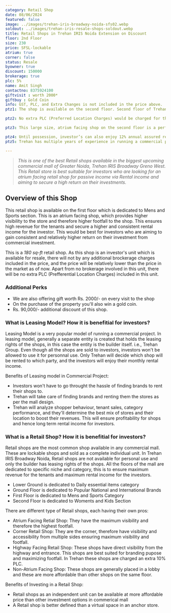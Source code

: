 ```yaml
---
category: Retail Shop
date: 08/06/2024
featured: false
image: ../images/trehan-iris-broadway-noida-sfs02.webp
soldout: ../images/trehan-iris-resale-shops-soldout.webp
title: Retail Shops in Trehan IRIS Noida Extension on Discount
floor: 2nd Floor
size: 230
price: SFSL-lockable
atrium: true
corner: false
status: Resale
byowner: true
discount: 150000
brokerage: true
plc: 5%
name: Amit Singh
contactno: 8375924100
giftvisit : worth 2000*
giftbuy : Gold Coin
info: GST, PLC, and Extra Changes is not included in the price above.
ptz1: The shop is available on the second floor. Second floor of Trehan IRIS Broadway is dedicated for Womens and Kids Retail Stores.

ptz2: No extra PLC (Preferred Location Charges) would be charged for this shop even though the shop is atrium facing and right beside the escalators.

ptz3: This large size, atrium facing shop on the second floor is a perfect match for an established womens and kids brand. Trehan already has tied up with multiple such brand for renting shops upon its Grand opening.

ptz4: Until possession, investor’s can also enjoy 12% annual assured return by the builder.
ptz5: Trehan has multiple years of experience in running a commercial project on lease model, so the investors can be assured for rental yield from their shop for a long period of time.

---
```



> _This is one of the best Retail shops available in the biggest upcoming commercial mall of Greater Noida, Trehan IRIS Broadway Greno West. This Retail store is best suitable for investors who are looking for an atrium facing retail shop for passive income via Rental income and aiming to secure a high return on their investments._

## Overview of this Shop

This retail shop is available on the first floor which is dedicated to Mens and Sports section. This is an atrium facing shop, which provides higher visibility to the store and therefore higher footfall to the shop. This ensures high revenue for the tenants and secure a higher and consistent rental income for the investor. This would be best for investors who are aiming to gain consistent and relatively higher return on their investment from commercial investment.

This is a _180 sq-ft_ retail shop. As this shop is an investor's unit which is available for resale, there will not by any additional brockerage charges included in the price, and the price will be relatively lower than the price in the market as of now. Apart from no brokerage involved in this unit, there will be no extra PLC (Prefferential Location Charges) included in this unit.

### Additional Perks
* We are also offering gift worth Rs. 2000/- on every visit to the shop
* On the purchase of the property you'll also win a gold coin.
* Rs. 90,000/- additional discount of this shop.

### What is Leasing Model? How it is benefitial for investors?
Leasing Model is a very popular model of running a commercial project. In leasing model, generally a separate entity is created that holds the leasing rights of the shops, in this case the entity is the builder itself. i.e., Trehan Group. Even though all the shops are sold to investors, investors won't be allowed to use it for personnal use. Only Trehan will decide which shop will be rented to which party, and the investors will enjoy their monthly rental income.

Benefits of Leasing model in Commercial Project:
* Investors won't have to go throught the hassle of finding brands to rent their shops to.
* Trehan will take care of finding brands and renting them the stores as per the mall design.
* Trehan will analyze shopper behaviour, tenant sales, category performance, and they'll determine the best mix of stores and their location to boost their revenues. This will ensure profitability for shops and hence long term rental income for investors.

### What is a Retail Shop? How it is benefitial for investors?
Retail shops are the most common shop available in any commercial mall. These are lockable shops and sold as a complete individual unit. In Trehan IRIS Broadway Noida, Retail shops are not available for personal use and only the builder has leasing rights of the shops. All the floors of the mall are dedicated to specific niche and category, this is to ensure maximum revenue for the tenants and maximum rental income for the investors.
* Lower Ground is dedicated to Daily essential items category
* Ground Floor is dedicated to Popular National and International Brands
* First Floor is dedicated to Mens and Sports Category
* Second Floor is dedicated to Woments and Kids Section

There are different type of Retail shops, each having their own pros:
* Atrium Facing Retial Shop: They have the maximum visibility and therefore the highest footfall.
* Corner Retail Shop: They are the corner, therefore have visibility and accessibility from multiple sides ensuring maximum visibility and footfall.
* Highway Facing Retail Shop: These shops have direct visibility from the highway and entrance. This shops are best suited for branding pupose and maximizing footfall. In Trehan these shops are charged an extra 10% PLC.
* Non-Atrium Facing Shop: These shops are generally placed in a lobby and these are more affordable than other shops on the same floor.

Benefits of Investing in a Retail Shop:
* Retail shops as an independent unit can be available at more affordable price than other investment options in commerical mall
* A Retail shop is better defined than a virtual space in an anchor store.